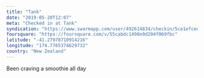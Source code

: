 ```yaml
---
title: "Tank"
date: "2019-05-20T12:07"
meta: "Checked in at Tank"
syndication: "https://www.swarmapp.com/user/492614834/checkin/5ce1efcedee770002c73e61d"
foursquare: "https://foursquare.com/v/55cabdc1498e9d204f069fbc"
latitude: "-41.27978710914216"
longitude: "174.7765374629732"
country: "New Zealand"
---
```

Been craving a smoothie all day
